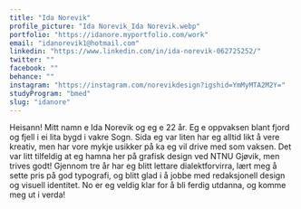 ```yaml
---
title: "Ida Norevik"
profile_picture: "Ida Norevik_Ida Norevik.webp"
portfolio: "https://idanore.myportfolio.com/work"
email: "idanorevik1@hotmail.com"
linkedin: "https://www.linkedin.com/in/ida-norevik-062725252/"
twitter: ""
facebook: ""
behance: ""
instagram: "https://instagram.com/norevikdesign?igshid=YmMyMTA2M2Y="
studyProgram: "bmed"
slug: "idanore"
---
```


Heisann! Mitt namn e Ida Norevik og eg e 22 år. Eg e oppvaksen blant fjord og fjell i ei lita bygd i vakre Sogn. Sida eg var liten har eg alltid likt å vere kreativ, men har vore mykje usikker på ka eg vil drive med som vaksen. Det var litt tilfeldig at eg hamna her på grafisk design ved NTNU Gjøvik, men trives godt! Gjennom tre år har eg blitt lettare dialektforvirra, lært meg å sette pris på god typografi, og blitt glad i å jobbe med redaksjonell design og visuell identitet. No er eg veldig klar for å bli ferdig utdanna, og komme meg ut i verda!
